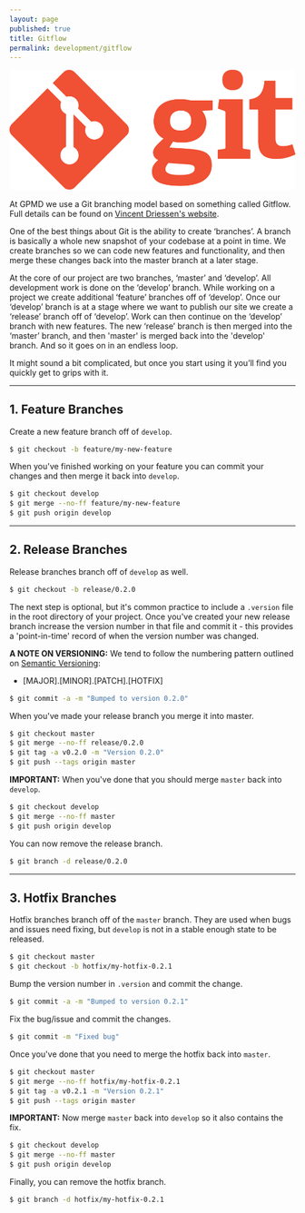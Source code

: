 ```yaml
---
layout: page
published: true
title: Gitflow
permalink: development/gitflow
---
```


![Git-Logo-1788C.png](/assets/uploads/Git-Logo-1788C.png)

<p class="lead">At GPMD we use a Git branching model based on something called Gitflow. Full details can be found on <a href="http://nvie.com/posts/a-successful-git-branching-model/" title="Gitflow">Vincent Driessen's website</a>.</p>

One of the best things about Git is the ability to create ‘branches’. A branch is basically a whole new snapshot of your codebase at a point in time. We create branches so we can code new features and functionality, and then merge these changes back into the master branch at a later stage.

At the core of our project are two branches, ‘master’ and ‘develop’. All development work is done on the ‘develop’ branch. While working on a project we create additional ‘feature’ branches off of ‘develop’. Once our ‘develop’ branch is at a stage where we want to publish our site we create a ‘release’ branch off of ‘develop’. Work can then continue on the ‘develop’ branch with new features. The new ‘release’ branch is then merged into the ‘master’ branch, and then 'master' is merged back into the 'develop' branch. And so it goes on in an endless loop.

It might sound a bit complicated, but once you start using it you’ll find you quickly get to grips with it.

---

## 1. Feature Branches

Create a new feature branch off of `develop`.

```bash
$ git checkout -b feature/my-new-feature
```

When you've finished working on your feature you can commit your changes and then merge it back into `develop`.

```bash
$ git checkout develop
$ git merge --no-ff feature/my-new-feature
$ git push origin develop
```

---

## 2. Release Branches

Release branches branch off of `develop` as well.

```bash
$ git checkout -b release/0.2.0
```

The next step is optional, but it's common practice to include a `.version` file in the root directory of your project. Once you've created your new release branch increase the version number in that file and commit it - this provides a 'point-in-time' record of when the version number was changed.

**A NOTE ON VERSIONING:** We tend to follow the numbering pattern outlined on [Semantic Versioning](http://semver.org/):

* [MAJOR].[MINOR].[PATCH].[HOTFIX]

```bash
$ git commit -a -m "Bumped to version 0.2.0"
```

When you've made your release branch you merge it into master.

```bash
$ git checkout master
$ git merge --no-ff release/0.2.0
$ git tag -a v0.2.0 -m "Version 0.2.0"
$ git push --tags origin master
```

**IMPORTANT:** When you've done that you should merge `master` back into `develop`.

```bash
$ git checkout develop
$ git merge --no-ff master
$ git push origin develop
```

You can now remove the release branch.

```bash
$ git branch -d release/0.2.0
```

---

## 3. Hotfix Branches

Hotfix branches branch off of the `master` branch. They are used when bugs and issues need fixing, but `develop` is not in a stable enough state to be released.

```bash
$ git checkout master
$ git checkout -b hotfix/my-hotfix-0.2.1
```

Bump the version number in `.version` and commit the change.

```bash
$ git commit -a -m "Bumped to version 0.2.1"
```

Fix the bug/issue and commit the changes.

```bash
$ git commit -m "Fixed bug"
```

Once you've done that you need to merge the hotfix back into `master`.

```bash
$ git checkout master
$ git merge --no-ff hotfix/my-hotfix-0.2.1
$ git tag -a v0.2.1 -m "Version 0.2.1"
$ git push --tags origin master
```

**IMPORTANT:** Now merge `master` back into `develop` so it also contains the fix.

```bash
$ git checkout develop
$ git merge --no-ff master
$ git push origin develop
```

Finally, you can remove the hotfix branch.

```bash
$ git branch -d hotfix/my-hotfix-0.2.1
```